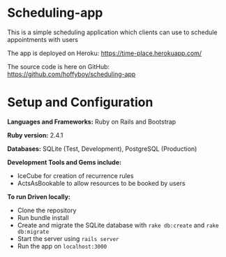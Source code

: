 # Scheduling-app

This is a simple scheduling application which clients can use to schedule appointments with users


The app is deployed on Heroku: https://time-place.herokuapp.com/


The source code is here on GitHub: https://github.com/hoffyboy/scheduling-app


# Setup and Configuration

  **Languages and Frameworks:** Ruby on Rails and Bootstrap


  **Ruby version:** 2.4.1


  **Databases:** SQLite (Test, Development), PostgreSQL (Production)


  **Development Tools and Gems include:**

  + IceCube for creation of recurrence rules
  + ActsAsBookable to allow resources to be booked by users


  **To run Driven locally:**
  + Clone the repository
  + Run bundle install
  + Create and migrate the SQLite database with `rake db:create` and `rake db:migrate`
  + Start the server using `rails server`
  + Run the app on `localhost:3000`
